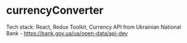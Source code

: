 # currencyConverter
Tech stack:
React, Redux Toolkit, 
Currency API from Ukrainian National Bank - https://bank.gov.ua/ua/open-data/api-dev
